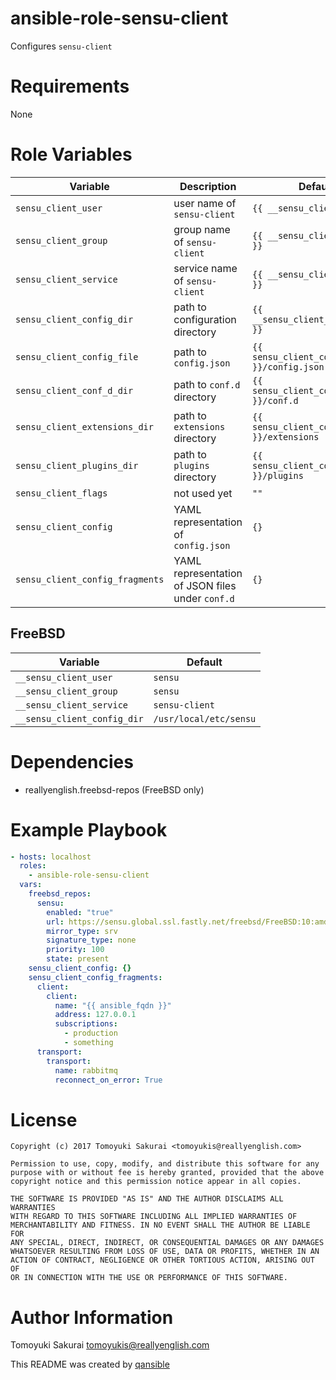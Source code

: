 # ansible-role-sensu-client

Configures `sensu-client`

# Requirements

None

# Role Variables

| Variable | Description | Default |
|----------|-------------|---------|
| `sensu_client_user` | user name of `sensu-client` | `{{ __sensu_client_user }}` |
| `sensu_client_group` | group name of `sensu-client`  | `{{ __sensu_client_group }}` |
| `sensu_client_service` | service name of `sensu-client` | `{{ __sensu_client_service }}` |
| `sensu_client_config_dir` | path to configuration directory | `{{ __sensu_client_config_dir }}` |
| `sensu_client_config_file` | path to `config.json` | `{{ sensu_client_config_dir }}/config.json` |
| `sensu_client_conf_d_dir` | path to `conf.d` directory | `{{ sensu_client_config_dir }}/conf.d` |
| `sensu_client_extensions_dir` | path to `extensions` directory | `{{ sensu_client_config_dir }}/extensions` |
| `sensu_client_plugins_dir` | path to `plugins` directory | `{{ sensu_client_config_dir }}/plugins` |
| `sensu_client_flags` | not used yet | `""` |
| `sensu_client_config` | YAML representation of `config.json` | `{}` |
| `sensu_client_config_fragments` | YAML representation of JSON files under `conf.d` | `{}` |


## FreeBSD

| Variable | Default |
|----------|---------|
| `__sensu_client_user` | `sensu` |
| `__sensu_client_group` | `sensu` |
| `__sensu_client_service` | `sensu-client` |
| `__sensu_client_config_dir` | `/usr/local/etc/sensu` |

# Dependencies

* reallyenglish.freebsd-repos (FreeBSD only)

# Example Playbook

```yaml
- hosts: localhost
  roles:
    - ansible-role-sensu-client
  vars:
    freebsd_repos:
      sensu:
        enabled: "true"
        url: https://sensu.global.ssl.fastly.net/freebsd/FreeBSD:10:amd64/
        mirror_type: srv
        signature_type: none
        priority: 100
        state: present
    sensu_client_config: {}
    sensu_client_config_fragments:
      client:
        client:
          name: "{{ ansible_fqdn }}"
          address: 127.0.0.1
          subscriptions:
            - production
            - something
      transport:
        transport:
          name: rabbitmq
          reconnect_on_error: True
```

# License

```
Copyright (c) 2017 Tomoyuki Sakurai <tomoyukis@reallyenglish.com>

Permission to use, copy, modify, and distribute this software for any
purpose with or without fee is hereby granted, provided that the above
copyright notice and this permission notice appear in all copies.

THE SOFTWARE IS PROVIDED "AS IS" AND THE AUTHOR DISCLAIMS ALL WARRANTIES
WITH REGARD TO THIS SOFTWARE INCLUDING ALL IMPLIED WARRANTIES OF
MERCHANTABILITY AND FITNESS. IN NO EVENT SHALL THE AUTHOR BE LIABLE FOR
ANY SPECIAL, DIRECT, INDIRECT, OR CONSEQUENTIAL DAMAGES OR ANY DAMAGES
WHATSOEVER RESULTING FROM LOSS OF USE, DATA OR PROFITS, WHETHER IN AN
ACTION OF CONTRACT, NEGLIGENCE OR OTHER TORTIOUS ACTION, ARISING OUT OF
OR IN CONNECTION WITH THE USE OR PERFORMANCE OF THIS SOFTWARE.
```

# Author Information

Tomoyuki Sakurai <tomoyukis@reallyenglish.com>

This README was created by [qansible](https://github.com/trombik/qansible)

